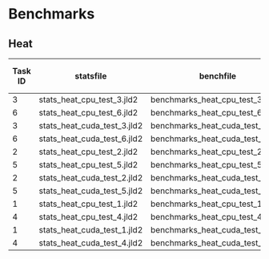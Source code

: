 # Benchmarks

## Heat
| Task ID |                   statsfile |                        benchfile | resolution | code_target | float_type | Setup Median time | Mesh Median time | Simulate Median time | Solve Median time |   nf |
|---------|-----------------------------|----------------------------------|------------|-------------|------------|-------------------|------------------|----------------------|-------------------|------|
|       3 |  stats_heat_cpu_test_3.jld2 |  benchmarks_heat_cpu_test_3.json |          1 |   CPUTarget |    Float32 |        0.00440888 |         0.279692 |           0.00309735 |          0.558636 | 9327 |
|       6 |  stats_heat_cpu_test_6.jld2 |  benchmarks_heat_cpu_test_6.json |          1 |   CPUTarget |    Float64 |        0.00447047 |         0.324688 |           0.00329365 |           0.63329 | 9297 |
|       3 | stats_heat_cuda_test_3.jld2 | benchmarks_heat_cuda_test_3.json |          1 |  CUDATarget |    Float32 |         0.0052702 |         0.382094 |           0.00457613 |           0.79329 | 9321 |
|       6 | stats_heat_cuda_test_6.jld2 | benchmarks_heat_cuda_test_6.json |          1 |  CUDATarget |    Float64 |        0.00491387 |         0.386088 |            0.0046531 |          0.801826 | 9297 |
|       2 |  stats_heat_cpu_test_2.jld2 |  benchmarks_heat_cpu_test_2.json |          2 |   CPUTarget |    Float32 |         0.0044489 |        0.0662042 |          0.000771337 |         0.0368417 | 2409 |
|       5 |  stats_heat_cpu_test_5.jld2 |  benchmarks_heat_cpu_test_5.json |          2 |   CPUTarget |    Float64 |        0.00449127 |        0.0769773 |           0.00080348 |         0.0415073 | 2373 |
|       2 | stats_heat_cuda_test_2.jld2 | benchmarks_heat_cuda_test_2.json |          2 |  CUDATarget |    Float32 |        0.00496288 |        0.0869387 |           0.00202888 |          0.205252 | 2409 |
|       5 | stats_heat_cuda_test_5.jld2 | benchmarks_heat_cuda_test_5.json |          2 |  CUDATarget |    Float64 |         0.0049011 |        0.0873349 |           0.00192332 |          0.197789 | 2373 |
|       1 |  stats_heat_cpu_test_1.jld2 |  benchmarks_heat_cpu_test_1.json |          5 |   CPUTarget |    Float32 |        0.00444552 |        0.0101653 |          0.000141233 |        0.00136106 |  471 |
|       4 |  stats_heat_cpu_test_4.jld2 |  benchmarks_heat_cpu_test_4.json |          5 |   CPUTarget |    Float64 |        0.00448736 |        0.0124717 |          0.000148126 |        0.00146659 |  435 |
|       1 | stats_heat_cuda_test_1.jld2 | benchmarks_heat_cuda_test_1.json |          5 |  CUDATarget |    Float32 |        0.00492554 |        0.0136025 |           0.00122809 |         0.0408824 |  471 |
|       4 | stats_heat_cuda_test_4.jld2 | benchmarks_heat_cuda_test_4.json |          5 |  CUDATarget |    Float64 |        0.00524847 |        0.0150585 |           0.00122604 |         0.0378521 |  435 |
